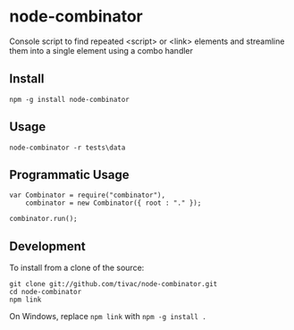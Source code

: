 node-combinator
=============

Console script to find repeated &lt;script&gt; or &lt;link&gt; elements and streamline them into a single element using a combo handler

## Install ##

    npm -g install node-combinator

## Usage ##

    node-combinator -r tests\data
    
## Programmatic Usage ##

    var Combinator = require("combinator"),
        combinator = new Combinator({ root : "." });
        
    combinator.run();

## Development ##

To install from a clone of the source:

    git clone git://github.com/tivac/node-combinator.git
    cd node-combinator
    npm link

On Windows, replace `npm link` with `npm -g install .`
